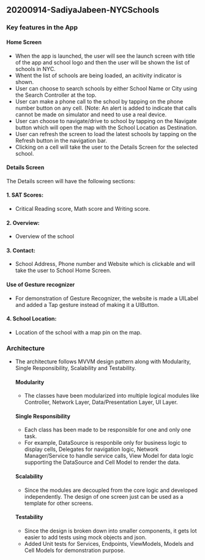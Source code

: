 ##  20200914-SadiyaJabeen-NYCSchools

### Key features in the App 

#### Home Screen

  - When the app is launched, the user will see the launch screen with title of the app and school logo and then the user will be shown the list of schools in NYC.
  - Whent the list of schools are being loaded, an acitivity indicator is shown.
  - User can choose to search schools by either School Name or City using the Search Controller at the top.
  - User can make a phone call to the school by tapping on the phone number button on any cell. (Note: An alert is added to indicate that calls cannot be made on simulator and need to use a real device.
  - User can choose to navigate/drive to school by tapping on the Navigate button which will open the map with the School Location as Destination.
  - User can refresh the screen to load the latest schools by tapping on the Refresh button in the navigation bar.
  - Clicking on a cell will take the user to the Details Screen for the selected school.
  
 #### Details Screen
 
 The Details screen will have the following sections:
 #### 1. SAT Scores: 
 - Critical Reading score, Math score and Writing score.
 #### 2. Overview: 
 - Overview of the school
 #### 3. Contact: 
 - School Address, Phone number and Website which is clickable and will take the user to School Home Screen.
 #### Use of Gesture recognizer
 - For demonstration of Gesture Recognizer, the website is made a UILabel and added a Tap gesture instead of making it a UIButton.
 #### 4. School Location: 
 - Location of the school with a map pin on the map.
  
### Architecture 
  - The architecture follows MVVM design pattern along with Modularity, Single Responsibility, Scalability and Testability.
     #### Modularity
     - The classes  have been modularized into multiple logical modules like Controller, Network Layer, Data/Presentation Layer, UI Layer. 
     
     #### Single Responsibility
     - Each class has been made to be responsible for one and only one task. 
     - For example, DataSource is responbile only for business logic to display cells, Delegates for navigation logic, Network Manager/Service to handle service calls, View Model for data logic supporting the DataSource and Cell Model to render the data.
     
     #### Scalability  
     - Since the modules are decoupled from the core logic and developed independently. The design of one screen just can be used as a template for other screens.
     
     #### Testability 
     - Since the design is broken down into smaller components, it gets lot easier to add tests using mock objects and json. 
     - Added Unit tests for Services, Endpoints, ViewModels, Models and Cell Models for demonstration purpose.
  
